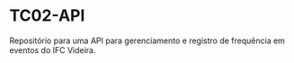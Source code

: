 # TC02-API
Repositório para uma API para gerenciamento e registro de frequência em eventos do IFC Videira.
